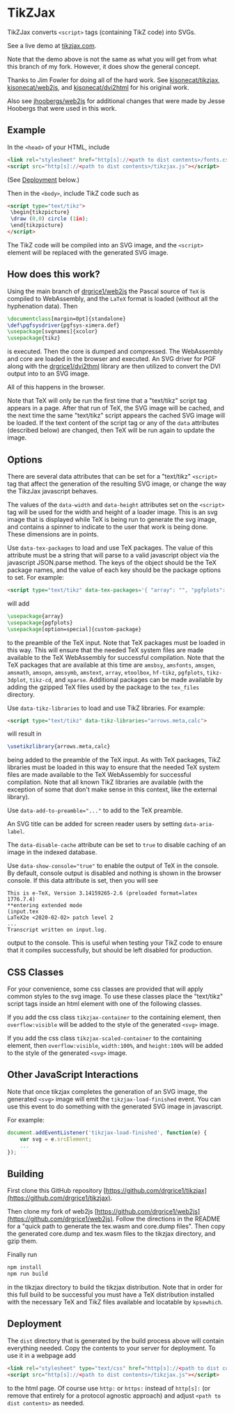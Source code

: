 # TikZJax

TikZJax converts `<script>` tags (containing TikZ code) into SVGs.

See a live demo at [tikzjax.com](http://tikzjax.com/).

Note that the demo above is not the same as what you will get from what this branch of my fork. However, it does show
the general concept.

Thanks to Jim Fowler for doing all of the hard work. See [kisonecat/tikzjax](https://github.com/kisonecat/tikzjax),
[kisonecat/web2js](https://github.com/kisonecat/web2js), and [kisonecat/dvi2html](https://github.com/kisonecat/dvi2html)
for his original work.

Also see [jhoobergs/web2js](https://github.com/jhoobergs/web2js) for additional changes that were made by Jesse Hoobergs
that were used in this work.

## Example

In the `<head>` of your HTML, include

```html
<link rel="stylesheet" href="http[s]://<path to dist contents>/fonts.css">
<script src="http[s]://<path to dist contents>/tikzjax.js"></script>
```

(See [Deployment](#deployment) below.)

Then in the `<body>`, include TikZ code such as

```html
<script type="text/tikz">
 \begin{tikzpicture}
 \draw (0,0) circle (1in);
 \end{tikzpicture}
</script>
```

The TikZ code will be compiled into an SVG image, and the `<script>` element will be replaced with the generated SVG
image.

## How does this work?

Using the main branch of [drgrice1/web2js](https://github.com/drgrice1/web2js) the Pascal source of `TeX` is compiled to
WebAssembly, and the `LaTeX` format is loaded (without all the hyphenation data). Then

```tex
\documentclass[margin=0pt]{standalone}
\def\pgfsysdriver{pgfsys-ximera.def}
\usepackage[svgnames]{xcolor}
\usepackage{tikz}
```

is executed. Then the core is dumped and compressed. The WebAssembly and core are loaded in the browser and executed. An
SVG driver for PGF along with the [drgrice1/dvi2thml](https://github.com/drgrice1/dvi2html) library are then utilized to
convert the DVI output into to an SVG image.

All of this happens in the browser.

Note that TeX will only be run the first time that a "text/tikz" script tag appears in a page. After that run of TeX,
the SVG image will be cached, and the next time the same "text/tikz" script appears the cached SVG image will be loaded.
If the text content of the script tag or any of the `data` attributes (described below) are changed, then TeX will be
run again to update the image.

## Options

There are several data attributes that can be set for a "text/tikz" `<script>` tag that affect the generation of the
resulting SVG image, or change the way the TikzJax javascript behaves.

The values of the `data-width` and `data-height` attributes set on the `<script>` tag will be used for the width and
height of a loader image. This is an svg image that is displayed while TeX is being run to generate the svg image, and
contains a spinner to indicate to the user that work is being done. These dimensions are in points.

Use `data-tex-packages` to load and use TeX packages. The value of this attribute must be a string that will parse to a
valid javascript object via the javascript JSON.parse method. The keys of the object should be the TeX package names,
and the value of each key should be the package options to set. For example:

```html
<script type="text/tikz" data-tex-packages='{ "array": "", "pgfplots": "", "custom-package": "option=special" }'>
```

will add

```tex
\usepackage{array}
\usepackage{pgfplots}
\usepackage[option=special]{custom-package}
```

to the preamble of the TeX input. Note that TeX packages must be loaded in this way. This will ensure that the needed
TeX system files are made available to the TeX WebAssembly for successful compilation. Note that the TeX packages that
are available at this time are `amsbsy`, `amsfonts`, `amsgen`, `amsmath`, `amsopn`, `amssymb`, `amstext`, `array`,
`etoolbox`, `hf-tikz`, `pgfplots`, `tikz-3dplot`, `tikz-cd`, and `xparse`. Additional packages can be made available by
adding the gzipped TeX files used by the package to the `tex_files` directory.

Use `data-tikz-libraries` to load and use TikZ libraries. For example:

```html
<script type="text/tikz" data-tikz-libraries="arrows.meta,calc">
```

will result in

```tex
\usetikzlibrary{arrows.meta,calc}
```

being added to the preamble of the TeX input. As with TeX packages, TikZ libraries must be loaded in this way to ensure
that the needed TeX system files are made available to the TeX WebAssembly for successful compilation. Note that all
known TikZ libraries are available (with the exception of some that don't make sense in this context, like the external
library).

Use `data-add-to-preamble="..."` to add to the TeX preamble.

An SVG title can be added for screen reader users by setting `data-aria-label`.

The `data-disable-cache` attribute can be set to `true` to disable caching of an image in the indexed database.

Use `data-show-console="true"` to enable the output of TeX in the console. By default, console output is disabled and
nothing is shown in the browser console. If this data attribute is set, then you will see

```text
This is e-TeX, Version 3.14159265-2.6 (preloaded format=latex 1776.7.4)
**entering extended mode
(input.tex
LaTeX2e <2020-02-02> patch level 2
...
Transcript written on input.log.
```

output to the console. This is useful when testing your TikZ code to ensure that it compiles successfully, but should be
left disabled for production.

## CSS Classes

For your convenience, some css classes are provided that will apply common styles to the svg image. To use these classes
place the "text/tikz" script tags inside an html element with one of the following classes.

If you add the css class `tikzjax-container` to the containing element, then `overflow:visible` will be added to the
style of the generated `<svg>` image.

If you add the css class `tikzjax-scaled-container` to the containing element, then `overflow:visible`, `width:100%`,
and `height:100%` will be added to the style of the generated `<svg>` image.

## Other JavaScript Interactions

Note that once tikzjax completes the generation of an SVG image, the generated `<svg>` image will emit the
`tikzjax-load-finished` event. You can use this event to do something with the generated SVG image in javascript.

For example:

```javascript
document.addEventListener('tikzjax-load-finished', function(e) {
    var svg = e.srcElement;
    ...
});
```

## Building

First clone this GitHub repository [https://github.com/drgrice1/tikzjax](https://github.com/drgrice1/tikzjax).

Then clone my fork of web2js [https://github.com/drgrice1/web2js](https://github.com/drgrice1/web2js). Follow the
directions in the README for a "quick path to generate the tex.wasm and core.dump files". Then copy the generated
core.dump and tex.wasm files to the tikzjax directory, and gzip them.

Finally run

```sh
npm install
npm run build
```

in the tikzjax directory to build the tikzjax distribution. Note that in order for this full build to be successful you
must have a TeX distribution installed with the necessary TeX and TikZ files available and locatable by `kpsewhich`.

## Deployment

The `dist` directory that is generated by the build process above will contain everything needed. Copy the contents to
your server for deployment. To use it in a webpage add

```html
<link rel="stylesheet" type="text/css" href="http[s]://<path to dist contents>/fonts.css">
<script src="http[s]://<path to dist contents>/tikzjax.js"></script>
```

to the html page. Of course use `http:` or `https:` instead of `http[s]:` (or remove that entirely for a protocol
agnostic approach) and adjust `<path to dist contents>` as needed.
